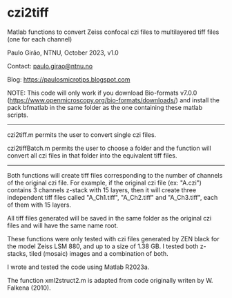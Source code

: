 # czi2tiff
Matlab functions to convert Zeiss confocal czi files to multilayered tiff files (one for each channel) 

Paulo Girão, NTNU, October 2023, v1.0

Contact: paulo.girao@ntnu.no

Blog: https://paulosmicrotips.blogspot.com

NOTE: This code will only work if you download Bio-formats v7.0.0 (https://www.openmicroscopy.org/bio-formats/downloads/)
and install the pack bfmatlab in the same folder as the one containing these matlab scripts. 

---

czi2tiff.m permits the user to convert single czi files. 

czi2tiffBatch.m permits the user to choose a folder and the function will convert all czi files in that folder into the equivalent tiff files. 

---

Both functions will create tiff files corresponding to the number of channels of the original czi file. 
For example, if the original czi file (ex: "A.czi") contains 3 channels z-stack with 15 layers, then it will create three independent tiff files called "A_Ch1.tiff", "A_Ch2.tiff" and "A_Ch3.tiff", each of them with 15 layers.  

All tiff files generated will be saved in the same folder as the original czi files and will have the same name root. 

These functions were only tested with czi files generated by ZEN black for the model Zeiss LSM 880, and up to a size of 1.38 GB. 
I tested both z-stacks, tiled (mosaic) images and a combination of both. 

I wrote and tested the code using Matlab R2023a. 

The function xml2struct2.m is adapted from code originally writen by W. Falkena (2010). 
